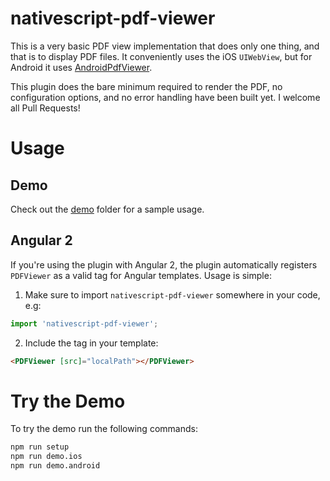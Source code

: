 # nativescript-pdf-viewer

This is a very basic PDF view implementation that does only one thing, and
that is to display PDF files. It conveniently uses the iOS `UIWebView`, but
for Android it uses [AndroidPdfViewer](https://github.com/barteksc/AndroidPdfViewer).

This plugin does the bare minimum required to render the PDF, no configuration
options, and no error handling have been built yet. I welcome all Pull Requests!

# Usage

## Demo

Check out the [demo](./demo) folder for a sample usage.

## Angular 2

If you're using the plugin with Angular 2, the plugin automatically registers
`PDFViewer` as a valid tag for Angular templates. Usage is simple:

1. Make sure to import `nativescript-pdf-viewer` somewhere in your code, e.g:

  ```ts
  import 'nativescript-pdf-viewer';
  ```

2. Include the tag in your template:

  ```html
  <PDFViewer [src]="localPath"></PDFViewer>
  ```

# Try the Demo

To try the demo run the following commands:

```sh
npm run setup
npm run demo.ios
npm run demo.android
```
